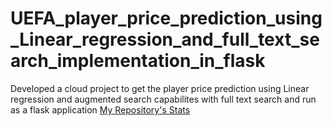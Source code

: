 # UEFA_player_price_prediction_using_Linear_regression_and_full_text_search_implementation_in_flask
Developed a cloud project to get the player price prediction using Linear regression and augmented search capabilites with full text search and run as a flask application
[My Repository's Stats](https://github-readme-stats.vercel.app/api/top-langs/?username=Your_GitHub_Username&theme=blue-green)
